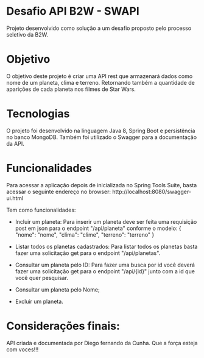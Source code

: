 # Desafio API B2W - SWAPI

  Projeto desenvolvido como solução a um desafio proposto pelo processo seletivo da B2W.

# Objetivo

  O objetivo deste projeto é criar uma API rest que armazenará dados como nome de um planeta, clima e terreno. Retornando também a quantidade de aparições de cada planeta nos filmes de Star Wars.
  
# Tecnologias
  O projeto foi desenvolvido na linguagem Java 8, Spring Boot e persistência no banco MongoDB. Também foi utilizado o Swagger para a documentação da API.
  
# Funcionalidades
  Para acessar a aplicação depois de inicializada no Spring Tools Suite, basta acessar o seguinte endereço no browser: http://localhost:8080/swagger-ui.html

  Tem como funcionalidades:
  
  - Incluir um planeta:
    Para inserir um planeta deve ser feita uma requisição post em json para o endpoint "/api/planeta" conforme o modelo:
    {
        "nome": "nome",
        "clima": "clime",
        "terreno": "terreno"
    }
  
  - Listar todos os planetas cadastrados:
  Para listar todos os planetas basta fazer uma solicitação get para o endpoint "/api/planetas".
  
  - Consultar um planeta pelo ID:
  Para fazer uma busca por id você deverá fazer uma solicitação get para o endpoint "/api/{id}" junto com a id que você quer pesquisar.

  - Consultar um planeta pelo Nome;  
  - Excluir um planeta.

# Considerações finais:
  API criada e documentada por Diego fernando da Cunha. Que a força esteja com voces!!!

